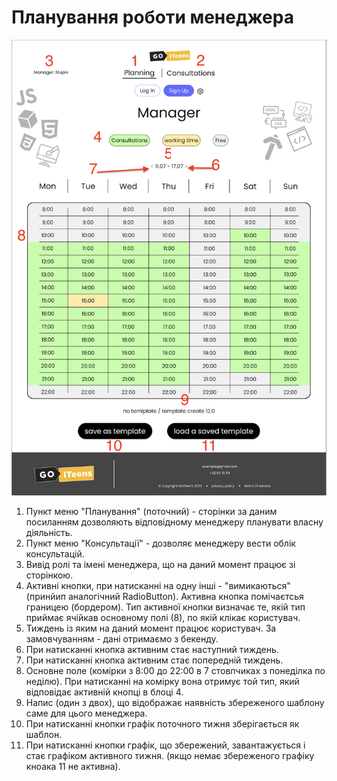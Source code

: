 # Планування роботи менеджера
<img src = "img/manager01.png">

1. Пункт меню "Планування" (поточний) - сторінки за даним посиланням дозволяють відповідному менеджеру планувати власну діяльність.
2. Пункт меню "Консультації" - дозволяє менеджеру вести облік консультацій.
3. Вивід ролі та імені менеджера, що на даний момент працює зі сторінкою.
4. Активні кнопки, при натисканні на одну інші - "вимикаються" (принйип аналогічний RadioButton). Активна кнопка помічаєтсья границею (бордером). Тип активної кнопки визначає те, якій тип приймає ячійкав основному полі (8), по якій клікає користувач.
5. Тиждень із яким на даний момент працює користувач. За замовчуванням - дані отримаємо з бекенду.
6. При натисканні кнопка активним стає наступний тиждень.
7. При натисканні кнопка активним стає попередній тиждень.
8. Основне поле (комірки з 8:00 до 22:00 в 7 стовпчиках з понеділка по неділю). При натисканні на комірку вона отримує той тип, який відповідає активній кнопці в блоці 4.
9. Напис (один з двох), що відображає наявність збереженого шаблону саме для цього менеджера.
10. При натисканні кнопки графік поточного тижня зберігається як шаблон.
11. При натисканні кнопки графік, що збережений, завантажується і стає графіком активного тижня. (якщо немає збереженого графіку кноака 11 не активна).